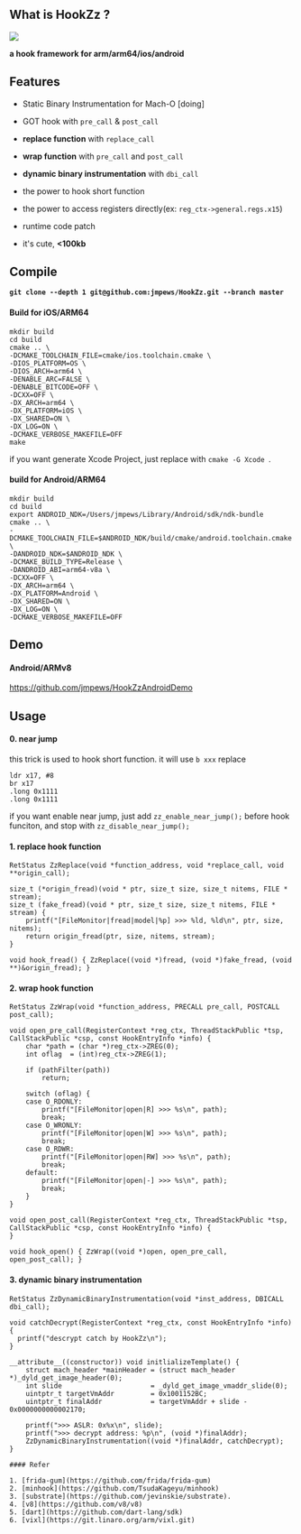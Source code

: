 ## What is HookZz ?

[![](https://img.shields.io/badge/HookZz-Discord-green.svg?style=flat-square&longCache=true&colorB=7289da)](https://discord.gg/P4uCTTH)

**a hook framework for arm/arm64/ios/android**

## Features

- Static Binary Instrumentation for Mach-O [doing]

- GOT hook with `pre_call` & `post_call`

- **replace function** with `replace_call`

- **wrap function** with `pre_call` and `post_call`

- **dynamic binary instrumentation** with `dbi_call`

- the power to hook short function 

- the power to access registers directly(ex: `reg_ctx->general.regs.x15`)

- runtime code patch

- it's cute, **<100kb**

## Compile

**`git clone --depth 1 git@github.com:jmpews/HookZz.git --branch master`**

#### Build for iOS/ARM64

```
mkdir build
cd build
cmake .. \
-DCMAKE_TOOLCHAIN_FILE=cmake/ios.toolchain.cmake \
-DIOS_PLATFORM=OS \
-DIOS_ARCH=arm64 \
-DENABLE_ARC=FALSE \
-DENABLE_BITCODE=OFF \
-DCXX=OFF \
-DX_ARCH=arm64 \
-DX_PLATFORM=iOS \
-DX_SHARED=ON \
-DX_LOG=ON \
-DCMAKE_VERBOSE_MAKEFILE=OFF
make
```

if you want generate Xcode Project, just replace with `cmake -G Xcode `.

#### build for Android/ARM64

```
mkdir build
cd build
export ANDROID_NDK=/Users/jmpews/Library/Android/sdk/ndk-bundle
cmake .. \
-DCMAKE_TOOLCHAIN_FILE=$ANDROID_NDK/build/cmake/android.toolchain.cmake \
-DANDROID_NDK=$ANDROID_NDK \
-DCMAKE_BUILD_TYPE=Release \
-DANDROID_ABI=arm64-v8a \
-DCXX=OFF \
-DX_ARCH=arm64 \
-DX_PLATFORM=Android \
-DX_SHARED=ON \
-DX_LOG=ON \
-DCMAKE_VERBOSE_MAKEFILE=OFF
```

## Demo
#### Android/ARMv8

https://github.com/jmpews/HookZzAndroidDemo

## Usage
#### 0. near jump

this trick is used to hook short function. it will use `b xxx` replace

```
ldr x17, #8
br x17
.long 0x1111
.long 0x1111
````

if you want enable near jump, just add `zz_enable_near_jump();` before hook funciton, and stop with `zz_disable_near_jump();`

#### 1. replace hook function
```
RetStatus ZzReplace(void *function_address, void *replace_call, void **origin_call);

size_t (*origin_fread)(void * ptr, size_t size, size_t nitems, FILE * stream);
size_t (fake_fread)(void * ptr, size_t size, size_t nitems, FILE * stream) {
    printf("[FileMonitor|fread|model|%p] >>> %ld, %ld\n", ptr, size, nitems);
    return origin_fread(ptr, size, nitems, stream);
}

void hook_fread() { ZzReplace((void *)fread, (void *)fake_fread, (void **)&origin_fread); }
```

#### 2. wrap hook function
```
RetStatus ZzWrap(void *function_address, PRECALL pre_call, POSTCALL post_call);

void open_pre_call(RegisterContext *reg_ctx, ThreadStackPublic *tsp, CallStackPublic *csp, const HookEntryInfo *info) {
    char *path = (char *)reg_ctx->ZREG(0);
    int oflag  = (int)reg_ctx->ZREG(1);

    if (pathFilter(path))
        return;
    
    switch (oflag) {
    case O_RDONLY:
        printf("[FileMonitor|open|R] >>> %s\n", path);
        break;
    case O_WRONLY:
        printf("[FileMonitor|open|W] >>> %s\n", path);
        break;
    case O_RDWR:
        printf("[FileMonitor|open|RW] >>> %s\n", path);
        break;
    default:
        printf("[FileMonitor|open|-] >>> %s\n", path);
        break;
    }
}

void open_post_call(RegisterContext *reg_ctx, ThreadStackPublic *tsp, CallStackPublic *csp, const HookEntryInfo *info) {
}

void hook_open() { ZzWrap((void *)open, open_pre_call, open_post_call); }
```

#### 3. dynamic binary instrumentation
```
RetStatus ZzDynamicBinaryInstrumentation(void *inst_address, DBICALL dbi_call);

void catchDecrypt(RegisterContext *reg_ctx, const HookEntryInfo *info) {
  printf("descrypt catch by HookZz\n");
}

__attribute__((constructor)) void initlializeTemplate() {
    struct mach_header *mainHeader = (struct mach_header *)_dyld_get_image_header(0);
    int slide                      = _dyld_get_image_vmaddr_slide(0);
    uintptr_t targetVmAddr         = 0x1001152BC;
    uintptr_t finalAddr            = targetVmAddr + slide - 0x0000000000002170;
    
    printf(">>> ASLR: 0x%x\n", slide);
    printf(">>> decrypt address: %p\n", (void *)finalAddr);
    ZzDynamicBinaryInstrumentation((void *)finalAddr, catchDecrypt);
}

#### Refer

1. [frida-gum](https://github.com/frida/frida-gum) 
2. [minhook](https://github.com/TsudaKageyu/minhook) 
3. [substrate](https://github.com/jevinskie/substrate).
4. [v8](https://github.com/v8/v8)
5. [dart](https://github.com/dart-lang/sdk)
6. [vixl](https://git.linaro.org/arm/vixl.git)
